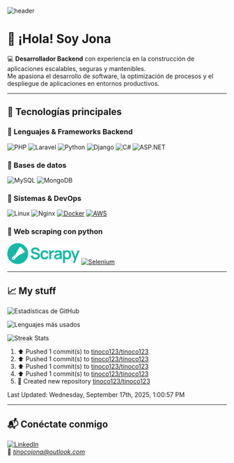 ![header](https://capsule-render.vercel.app/api?type=waving&color=0:2C5364,100:0F2027&height=200&section=header&text=Jonathan%20Hernandez%20Tinoco%20%7C%20Backend%20Developer&fontSize=30&fontColor=ffffff&animation=fadeIn&fontAlignY=40)

# 👋 ¡Hola! Soy Jona 

💻 **Desarrollador Backend** con experiencia en la construcción de aplicaciones escalables, seguras y mantenibles.  
Me apasiona el desarrollo de software, la optimización de procesos y el despliegue de aplicaciones en entornos productivos.  

---

## 🚀 Tecnologías principales  

### 🔹 Lenguajes & Frameworks Backend  
![PHP](https://img.shields.io/badge/PHP-777BB4?style=for-the-badge&logo=php&logoColor=white) ![Laravel](https://img.shields.io/badge/Laravel-FF2D20?style=for-the-badge&logo=laravel&logoColor=white) ![Python](https://img.shields.io/badge/Python-3776AB?style=for-the-badge&logo=python&logoColor=white) ![Django](https://img.shields.io/badge/Django-092E20?style=for-the-badge&logo=django&logoColor=white) ![C#](https://img.shields.io/badge/C%23-239120?style=for-the-badge&logo=c-sharp&logoColor=white) ![ASP.NET](https://img.shields.io/badge/ASP.NET-512BD4?style=for-the-badge&logo=dotnet&logoColor=white)  

### 🔹 Bases de datos  
![MySQL](https://img.shields.io/badge/MySQL-005C84?style=for-the-badge&logo=mysql&logoColor=white) ![MongoDB](https://img.shields.io/badge/MongoDB-4EA94B?style=for-the-badge&logo=mongodb&logoColor=white)  

### 🔹 Sistemas & DevOps  
![Linux](https://img.shields.io/badge/Linux-FCC624?style=for-the-badge&logo=linux&logoColor=black) ![Nginx](https://img.shields.io/badge/Nginx-009639?style=for-the-badge&logo=nginx&logoColor=white) [![Docker](https://img.shields.io/badge/docker-%230db7ed.svg?style=for-the-badge&logo=docker&logoColor=white)](https://www.docker.com/)
[![AWS](https://img.shields.io/badge/AWS-%23FF9900.svg?style=for-the-badge&logo=amazon-aws&logoColor=white)](https://aws.amazon.com/)



### 🔹 Web scraping con python
[![Scrapy Logo](https://raw.githubusercontent.com/scrapy/scrapy/master/docs/_static/logo.svg)](https://scrapy.org)
<a href="https://selenium.dev"><img src="https://selenium.dev/images/selenium_logo_square_green.png" width="25" alt="Selenium"/></a>

---

## 📈 My stuff

![Estadísticas de GitHub](https://github-readme-stats.vercel.app/api?username=tinoco123&show_icons=true&theme=tokyonight&hide_border=true&count_private=true)  

![Lenguajes más usados](https://github-readme-stats.vercel.app/api/top-langs/?username=tinoco123&layout=compact&theme=tokyonight&hide_border=true)  

![Streak Stats](https://streak-stats.demolab.com?user=tinoco123&theme=tokyonight&hide_border=true)  

<!--RECENT_ACTIVITY:start-->
1. ⬆️ Pushed 1 commit(s) to [tinoco123/tinoco123](https://github.com/tinoco123/tinoco123)<br>
2. ⬆️ Pushed 1 commit(s) to [tinoco123/tinoco123](https://github.com/tinoco123/tinoco123)<br>
3. ⬆️ Pushed 1 commit(s) to [tinoco123/tinoco123](https://github.com/tinoco123/tinoco123)<br>
4. ⬆️ Pushed 1 commit(s) to [tinoco123/tinoco123](https://github.com/tinoco123/tinoco123)<br>
5. 📔 Created new repository [tinoco123/tinoco123](https://github.com/tinoco123/tinoco123)<br>
<!--RECENT_ACTIVITY:end-->
<!--RECENT_ACTIVITY:last_update-->
Last Updated: Wednesday, September 17th, 2025, 1:00:57 PM
<!--RECENT_ACTIVITY:last_update_end-->

---

## 📬 Conéctate conmigo  
[![LinkedIn](https://img.shields.io/badge/LinkedIn-0A66C2?style=for-the-badge&logo=linkedin&logoColor=white)](https://www.linkedin.com/in/jonatinoco/)  
📧 *<tinocojona@outlook.com>*  
